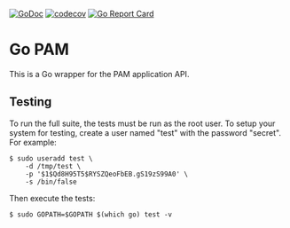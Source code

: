 [![GoDoc](https://godoc.org/github.com/msteinert/pam/v2?status.svg)](http://godoc.org/github.com/msteinert/pam/v2)
[![codecov](https://codecov.io/gh/msteinert/pam/graph/badge.svg?token=L1K3UTB065)](https://codecov.io/gh/msteinert/pam)
[![Go Report Card](https://goreportcard.com/badge/github.com/msteinert/pam/v2)](https://goreportcard.com/report/github.com/msteinert/pam/v2)

# Go PAM

This is a Go wrapper for the PAM application API.

## Testing

To run the full suite, the tests must be run as the root user. To setup your
system for testing, create a user named "test" with the password "secret". For
example:

```
$ sudo useradd test \
    -d /tmp/test \
    -p '$1$Qd8H95T5$RYSZQeoFbEB.gS19zS99A0' \
    -s /bin/false
```

Then execute the tests:

```
$ sudo GOPATH=$GOPATH $(which go) test -v
```

[1]: http://godoc.org/github.com/msteinert/pam/v2
[2]: http://www.linux-pam.org/Linux-PAM-html/Linux-PAM_ADG.html

